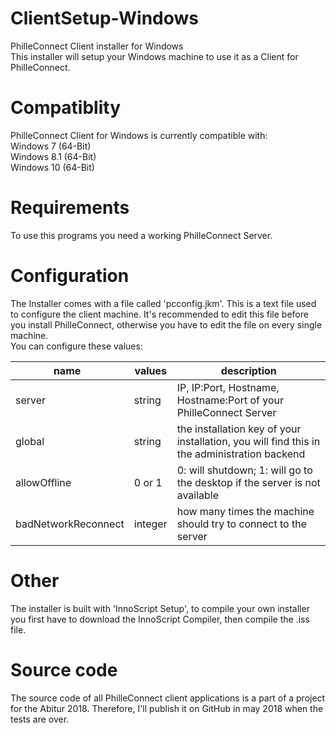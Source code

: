 # ClientSetup-Windows
PhilleConnect Client installer for Windows  
This installer will setup your Windows machine to use it as a Client for PhilleConnect.

# Compatiblity
PhilleConnect Client for Windows is currently compatible with:  
Windows 7 (64-Bit)  
Windows 8.1 (64-Bit)  
Windows 10 (64-Bit)  

# Requirements
To use this programs you need a working PhilleConnect Server.

# Configuration
The Installer comes with a file called 'pcconfig.jkm'. This is a text file used to configure the client machine. It's recommended to edit this file before you install PhilleConnect, otherwise you have to edit the file on every single machine.  
You can configure these values:  

| name                 | values    | description |
| -------------------- | --------- | ----------- |
| server               | string    | IP, IP:Port, Hostname, Hostname:Port of your PhilleConnect Server |
| global               | string    | the installation key of your installation, you will find this in the administration backend |
| allowOffline         | 0 or 1    | 0: will shutdown; 1: will go to the desktop if the server is not available |
| badNetworkReconnect  | integer   | how many times the machine should try to connect to the server |

# Other
The installer is built with 'InnoScript Setup', to compile your own installer you first have to download the InnoScript Compiler, then compile the .iss file.

# Source code
The source code of all PhilleConnect client applications is a part of a project for the Abitur 2018. Therefore, I'll publish it on GitHub in may 2018 when the tests are over.
